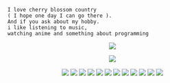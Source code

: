      I love cherry blossom country
     ( I hope one day I can go there ).
     And if you ask about my hobby. 
     i like listening to music,
     watching anime and something about programming

<p align="center">
<img align="center" src="https://github.com/vcyz/vcyz/blob/main/OFFICE.png" />
<p align="center">
<img align="center" src="https://github-readme-stats.vercel.app/api?username=vcyz&&show_icons=true&&custom_title=Vcyz Github Stats&&hide_border=boolean&&theme=tokyonight" />

<p align="center">
<img align="center" src="https://img.shields.io/badge/-Git-black?style=flat-square&logo=git" />
<img align="center" src="https://img.shields.io/badge/-GitHub-181717?style=flat-square&logo=github" />
<img align="center" src="https://img.shields.io/badge/-GitLab-FCA121?style=flat-square&logo=gitlab" />
<img align="center" src="https://img.shields.io/badge/-BitBucket-darkblue?style=flat-square&logo=bitbucket" />
<img align="center" src="https://img.shields.io/badge/-VS%20Code-007ACC?style=flat-square&logo=visual-studio-code" />
<img align="center" src="https://img.shields.io/badge/Linux-black?style=flat-square&logo=linux" />
<img align="center" src="https://img.shields.io/badge/Android-05150C?style=flat-square&logo=android" />
<img align="center" src="https://img.shields.io/badge/Java-orange?style=flat-square&logo=java" />
<img align="center" src="https://img.shields.io/badge/Kotlin-black?style=flat-square&logo=kotlin" />
<img align="center" src="https://img.shields.io/badge/Chrome-black?style=flat-square&logo=google-chrome" />
<img align="center" src="https://img.shields.io/badge/Discord-black?style=flat-square&logo=discord" />
<img align="center" src="https://visitor-badge.laobi.icu/badge?page_id=vcyz.vcyz" />
